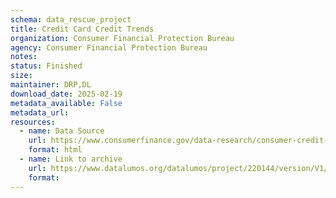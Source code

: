 ```yaml
---
schema: data_rescue_project 
title: Credit Card Credit Trends
organization: Consumer Financial Protection Bureau
agency: Consumer Financial Protection Bureau
notes: 
status: Finished
size: 
maintainer: DRP,DL
download_date: 2025-02-19
metadata_available: False
metadata_url: 
resources:
  - name: Data Source
    url: https://www.consumerfinance.gov/data-research/consumer-credit-trends/credit-cards/
    format: html
  - name: Link to archive
    url: https://www.datalumos.org/datalumos/project/220144/version/V1/view
    format: 
---
```

